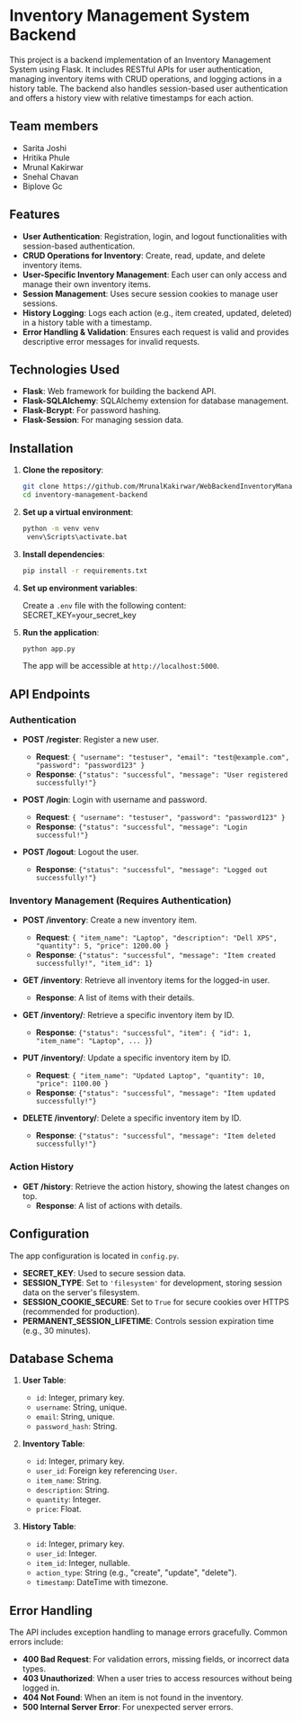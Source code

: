 # Inventory Management System Backend

This project is a backend implementation of an Inventory Management System using Flask. It includes RESTful APIs for user authentication, managing inventory items with CRUD operations, and logging actions in a history table. The backend also handles session-based user authentication and offers a history view with relative timestamps for each action.

## Team members

- Sarita Joshi
- Hritika Phule
- Mrunal Kakirwar
- Snehal Chavan
- Biplove Gc


## Features

- **User Authentication**: Registration, login, and logout functionalities with session-based authentication.
- **CRUD Operations for Inventory**: Create, read, update, and delete inventory items.
- **User-Specific Inventory Management**: Each user can only access and manage their own inventory items.
- **Session Management**: Uses secure session cookies to manage user sessions.
- **History Logging**: Logs each action (e.g., item created, updated, deleted) in a history table with a timestamp.
- **Error Handling & Validation**: Ensures each request is valid and provides descriptive error messages for invalid requests.

## Technologies Used

- **Flask**: Web framework for building the backend API.
- **Flask-SQLAlchemy**: SQLAlchemy extension for database management.
- **Flask-Bcrypt**: For password hashing.
- **Flask-Session**: For managing session data.

## Installation

1. **Clone the repository**:
   ```bash
   git clone https://github.com/MrunalKakirwar/WebBackendInventoryManagement.git
   cd inventory-management-backend
   ```


2. **Set up a virtual environment**:
   ```bash
   python -m venv venv  
    venv\Scripts\activate.bat
   ```

3. **Install dependencies**:
    ```bash
   pip install -r requirements.txt
    ```

4. **Set up environment variables**:
    
   Create a `.env` file with the following content:  
   SECRET_KEY=your_secret_key
  

6. **Run the application**:
    ```bash
   python app.py
    ```
   The app will be accessible at `http://localhost:5000`.
   

## API Endpoints

### Authentication

- **POST /register**: Register a new user.
  - **Request**: `{ "username": "testuser", "email": "test@example.com", "password": "password123" }`
  - **Response**: `{"status": "successful", "message": "User registered successfully!"}`

- **POST /login**: Login with username and password.
  - **Request**: `{ "username": "testuser", "password": "password123" }`
  - **Response**: `{"status": "successful", "message": "Login successful!"}`

- **POST /logout**: Logout the user.
  - **Response**: `{"status": "successful", "message": "Logged out successfully!"}`

### Inventory Management (Requires Authentication)

- **POST /inventory**: Create a new inventory item.
  - **Request**: `{ "item_name": "Laptop", "description": "Dell XPS", "quantity": 5, "price": 1200.00 }`
  - **Response**: `{"status": "successful", "message": "Item created successfully!", "item_id": 1}`

- **GET /inventory**: Retrieve all inventory items for the logged-in user.
  - **Response**: A list of items with their details.

- **GET /inventory/<id>**: Retrieve a specific inventory item by ID.
  - **Response**: `{"status": "successful", "item": { "id": 1, "item_name": "Laptop", ... }}`

- **PUT /inventory/<id>**: Update a specific inventory item by ID.
  - **Request**: `{ "item_name": "Updated Laptop", "quantity": 10, "price": 1100.00 }`
  - **Response**: `{"status": "successful", "message": "Item updated successfully!"}`

- **DELETE /inventory/<id>**: Delete a specific inventory item by ID.
  - **Response**: `{"status": "successful", "message": "Item deleted successfully!"}`

### Action History

- **GET /history**: Retrieve the action history, showing the latest changes on top.
  - **Response**: A list of actions with details.

## Configuration

The app configuration is located in `config.py`.

- **SECRET_KEY**: Used to secure session data.
- **SESSION_TYPE**: Set to `'filesystem'` for development, storing session data on the server's filesystem.
- **SESSION_COOKIE_SECURE**: Set to `True` for secure cookies over HTTPS (recommended for production).
- **PERMANENT_SESSION_LIFETIME**: Controls session expiration time (e.g., 30 minutes).

## Database Schema

1. **User Table**:
   - `id`: Integer, primary key.
   - `username`: String, unique.
   - `email`: String, unique.
   - `password_hash`: String.

2. **Inventory Table**:
   - `id`: Integer, primary key.
   - `user_id`: Foreign key referencing `User`.
   - `item_name`: String.
   - `description`: String.
   - `quantity`: Integer.
   - `price`: Float.

3. **History Table**:
   - `id`: Integer, primary key.
   - `user_id`: Integer.
   - `item_id`: Integer, nullable.
   - `action_type`: String (e.g., "create", "update", "delete").
   - `timestamp`: DateTime with timezone.

## Error Handling

The API includes exception handling to manage errors gracefully. Common errors include:
- **400 Bad Request**: For validation errors, missing fields, or incorrect data types.
- **403 Unauthorized**: When a user tries to access resources without being logged in.
- **404 Not Found**: When an item is not found in the inventory.
- **500 Internal Server Error**: For unexpected server errors.

